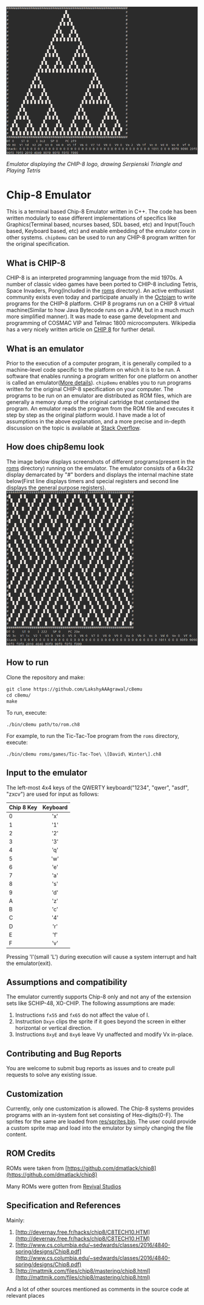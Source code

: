 ![Screenshot 1](/res/Screenshots/animation2.gif)

*Emulator displaying the CHIP-8 logo, drawing Serpienski Triangle and Playing Tetris*

# Chip-8 Emulator
This is a terminal based Chip-8 Emulator written in C++. The code has been written modularly to ease different implementations of specifics like Graphics(Terminal based, ncurses based, SDL based, etc) and Input(Touch based, Keyboard based, etc) and enable embedding of the emulator core in other systems. ```chip8emu``` can be used to run any CHIP-8 program written for the original specification.

## What is CHIP-8
CHIP-8 is an interpreted programming language from the mid 1970s. A number of classic video games have been ported to CHIP-8 including Tetris, Space Invaders, Pong(Included in the [roms](/roms) directory). An active enthusiast community exists even today and participate anually in the [Octojam](https://itch.io/jam/octojam-7) to write programs for the CHIP-8 platform. CHIP 8 programs run on a CHIP 8 virtual machine(Similar to how Java Bytecode runs on a JVM, but in a much much more simplified manner). It was made to ease game development and programming of COSMAC VIP and Telmac 1800 microcomputers. Wikipedia has a very nicely written article on [CHIP 8](https://en.wikipedia.org/wiki/CHIP-8) for further detail.

## What is an emulator
Prior to the execution of a computer program, it is generally compiled to a machine-level code specific to the platform on which it is to be run. A software that enables running a program written for one platform on another is called an emulator([More details](https://en.wikipedia.org/wiki/Emulator)). ```chip8emu``` enables you to run programs written for the original CHIP-8 specification on your computer. The programs to be run on an emulator are distributed as ROM files, which are generally a memory dump of the original cartridge that contained the program. An emulator reads the program from the ROM file and executes it step by step as the original platform would. I have made a lot of assumptions in the above explanation, and a more precise and in-depth discussion on the topic is available at [Stack Overflow](https://stackoverflow.com/questions/448673/how-do-emulators-work-and-how-are-they-written).

## How does chip8emu look
The image below displays screenshots of different programs(present in the [roms](/roms) directory) running on the emulator. The emulator consists of a 64x32 display demarcated by "#" borders and displays the internal machine state below(First line displays timers and special registers and second line displays the general purpose registers).
![Screenshot 2](/res/Screenshots/animation.gif)

## How to run
Clone the repository and make:
```
git clone https://github.com/LakshyAAAgrawal/c8emu
cd c8emu/
make
```
To run, execute:
```
./bin/c8emu path/to/rom.ch8
```
For example, to run the Tic-Tac-Toe program from the ```roms``` directory, execute:
```
./bin/c8emu roms/games/Tic-Tac-Toe\ \[David\ Winter\].ch8
```

## Input to the emulator
The left-most 4x4 keys of the QWERTY keyboard("1234", "qwer", "asdf", "zxcv") are used for input as follows:

| Chip 8 Key       | Keyboard     |
| :------------- | :----------: |
| 0 | 'x' |
| 1 | '1' |
| 2 | '2' |
| 3 | '3' |
| 4 | 'q' |
| 5 | 'w' |
| 6 | 'e' |
| 7 | 'a' |
| 8 | 's' |
| 9 | 'd' |
| A | 'z' |
| B | 'c' |
| C | '4' |
| D | 'r' |
| E | 'f' |
| F | 'v' |

Pressing 'l'(small 'L') during execution will cause a system interrupt and halt the emulator(exit).

## Assumptions and compatibility
The emulator currently supports Chip-8 only and not any of the extension sets like SCHIP-48, XO-CHIP.
The following assumptions are made:
1. Instructions ```fx55``` and ```fx65``` do not affect the value of I.
2. Instruction ```Dxyn``` clips the sprite if it goes beyond the screen in either horizontal or vertical direction.
3. Instructions ```8xyE``` and ```8xy6``` leave Vy unaffected and modify Vx in-place.

## Contributing and Bug Reports
You are welcome to submit bug reports as issues and to create pull requests to solve any existing issue.

## Customization
Currently, only one customization is allowed. The Chip-8 systems provides programs with an in-system font set consisting of Hex-digits(0-F). The sprites for the same are loaded from [res/sprites.bin](/res/sprites.bin). The user could provide a custom sprite map and load into the emulator by simply changing the file content.

## ROM Credits
ROMs were taken from [https://github.com/dmatlack/chip8](https://github.com/dmatlack/chip8)

Many ROMs were gotten from [Revival Studios](http://www.revival-studios.com/other.php)

## Specification and References
Mainly:
1. [http://devernay.free.fr/hacks/chip8/C8TECH10.HTM](http://devernay.free.fr/hacks/chip8/C8TECH10.HTM)
2. [http://www.cs.columbia.edu/~sedwards/classes/2016/4840-spring/designs/Chip8.pdf](http://www.cs.columbia.edu/~sedwards/classes/2016/4840-spring/designs/Chip8.pdf)
3. [http://mattmik.com/files/chip8/mastering/chip8.html](http://mattmik.com/files/chip8/mastering/chip8.html)

And a lot of other sources mentioned as comments in the source code at relevant places
